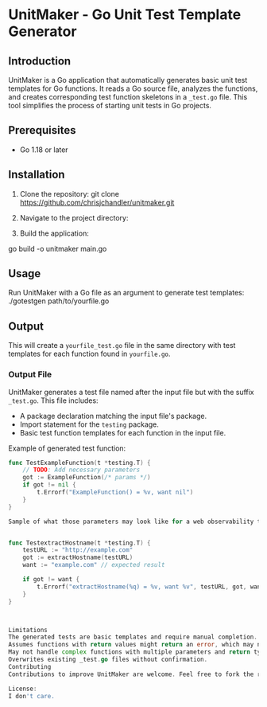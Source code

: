 # UnitMaker - Go Unit Test Template Generator

## Introduction
UnitMaker is a Go application that automatically generates basic unit test templates for Go functions. It reads a Go source file, analyzes the functions, and creates corresponding test function skeletons in a `_test.go` file. This tool simplifies the process of starting unit tests in Go projects.

## Prerequisites
- Go 1.18 or later

## Installation
1. Clone the repository:
git clone https://github.com/chrisjchandler/unitmaker.git

2. Navigate to the project directory:
3. Build the application:

go build -o unitmaker main.go

## Usage
Run UnitMaker with a Go file as an argument to generate test templates:
./gotestgen path/to/yourfile.go


## Output

This will create a `yourfile_test.go` file in the same directory with test templates for each function found in `yourfile.go`.

### Output File
UnitMaker generates a test file named after the input file but with the suffix `_test.go`. This file includes:
- A package declaration matching the input file's package.
- Import statement for the `testing` package.
- Basic test function templates for each function in the input file.

Example of generated test function:
```go
func TestExampleFunction(t *testing.T) {
    // TODO: Add necessary parameters
    got := ExampleFunction(/* params */)
    if got != nil {
        t.Errorf("ExampleFunction() = %v, want nil")
    }
}

Sample of what those parameters may look like for a web observability test I made


func TestextractHostname(t *testing.T) {
    testURL := "http://example.com"
    got := extractHostname(testURL)
    want := "example.com" // expected result

    if got != want {
        t.Errorf("extractHostname(%q) = %v, want %v", testURL, got, want)
    }
}



Limitations
The generated tests are basic templates and require manual completion.
Assumes functions with return values might return an error, which may not always be true.
May not handle complex functions with multiple parameters and return types.
Overwrites existing _test.go files without confirmation.
Contributing
Contributions to improve UnitMaker are welcome. Feel free to fork the repository, make changes, and submit a pull request.

License:
I don't care.
